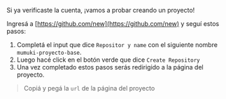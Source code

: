 Si ya verificaste la cuenta, ¡vamos a probar creando un proyecto!

Ingresá a [https://github.com/new](https://github.com/new) y seguí estos pasos:

1. Completá el input que dice `Repositor y name` con el siguiente nombre `mumuki-proyecto-base`.
2. Luego hacé click en el botón verde que dice `Create Repository`
3. Una vez completado estos pasos serás redirigido a la página del proyecto.

> Copiá y pegá la `url` de la página del proyecto